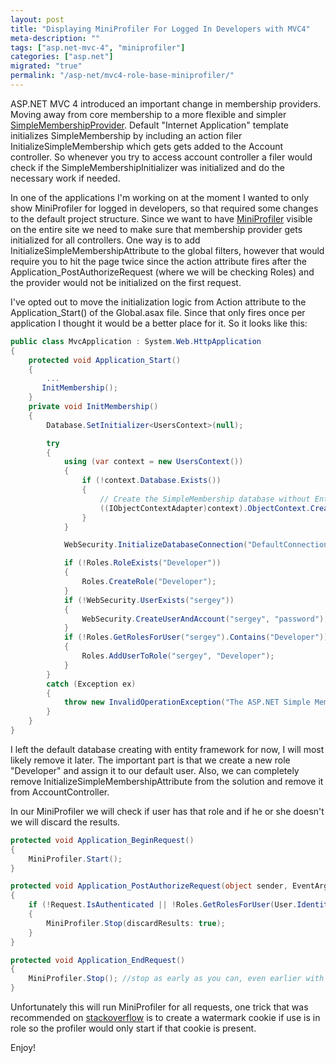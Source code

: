 ```yaml
---
layout: post
title: "Displaying MiniProfiler For Logged In Developers with MVC4"
meta-description: ""
tags: ["asp.net-mvc-4", "miniprofiler"]
categories: ["asp.net"]
migrated: "true"
permalink: "/asp-net/mvc4-role-base-miniprofiler/"
---
```


ASP.NET MVC 4 introduced an important change in membership providers. Moving away from core membership to a more flexible and simpler [SimpleMembershipProvider][1].
Default "Internet Application" template initializes SimpleMembership by including an action filer InitializeSimpleMembership which gets gets added to the Account controller. So whenever you try to access account controller a filer would check if the SimpleMembershipInitializer was initialized and do the necessary work if needed.

In one of the applications I'm working on at the moment I wanted to only show MiniProfiler for logged in developers, so that required some changes to the default project structure. Since we want to have [MiniProfiler][2] visible on the entire site we need to make sure that membership provider gets initialized for all controllers. One way is to add InitializeSimpleMembershipAttribute to the global filters, however that would require you to hit the page twice since the action attribute fires after the Application_PostAuthorizeRequest (where we will be checking Roles) and the provider would not be initialized on the first request.

I've opted out to move the initialization logic from Action attribute to the Application_Start() of the Global.asax file. Since that only fires once per application I thought it would be a better place for it. So it looks like this:

```csharp
public class MvcApplication : System.Web.HttpApplication
{
    protected void Application_Start()
    {
        ...
       InitMembership();
    }
    private void InitMembership()
    {
        Database.SetInitializer<UsersContext>(null);

        try
        {
            using (var context = new UsersContext())
            {
                if (!context.Database.Exists())
                {
                    // Create the SimpleMembership database without Entity Framework migration schema
                    ((IObjectContextAdapter)context).ObjectContext.CreateDatabase();
                }
            }

            WebSecurity.InitializeDatabaseConnection("DefaultConnection", "UserProfile", "UserId", "UserName", autoCreateTables: true);

            if (!Roles.RoleExists("Developer"))
            {
                Roles.CreateRole("Developer");
            }
            if (!WebSecurity.UserExists("sergey"))
            {
                WebSecurity.CreateUserAndAccount("sergey", "password");
            }
            if (!Roles.GetRolesForUser("sergey").Contains("Developer"))
            {
                Roles.AddUserToRole("sergey", "Developer");
            }
        }
        catch (Exception ex)
        {
            throw new InvalidOperationException("The ASP.NET Simple Membership database could not be initialized. For more information, please see http://go.microsoft.com/fwlink/?LinkId=256588", ex);
        }
    }
}
```

I left the default database creating with entity framework for now, I will most likely remove it later. The important part is that we create a new role "Developer" and assign it to our default user. Also, we can completely remove InitializeSimpleMembershipAttribute from the solution and remove it from AccountController.

In our MiniProfiler we will check if user has that role and if he or she doesn't we will discard the results.

```csharp
protected void Application_BeginRequest()
{
    MiniProfiler.Start();
}

protected void Application_PostAuthorizeRequest(object sender, EventArgs e)
{
    if (!Request.IsAuthenticated || !Roles.GetRolesForUser(User.Identity.Name).Contains("Developer"))
    {
        MiniProfiler.Stop(discardResults: true);
    }
}

protected void Application_EndRequest()
{
    MiniProfiler.Stop(); //stop as early as you can, even earlier with MvcMiniProfiler.MiniProfiler.Stop(discardResults: true);
}
```

Unfortunately this will run MiniProfiler for all requests, one trick that was recommended on [stackoverflow][3] is to create a watermark cookie if use is in role so the profiler would only start if that cookie is present.

Enjoy!

[1]: http://weblogs.asp.net/jgalloway/archive/2012/08/29/simplemembership-membership-providers-universal-providers-and-the-new-asp-net-4-5-web-forms-and-asp-net-mvc-4-templates.aspx
[2]: http://miniprofiler.com/
[3]: http://stackoverflow.com/questions/6349280/how-to-properly-authenticate-mvc-mini-profiler-with-aspnetsqlmembershipprovider
